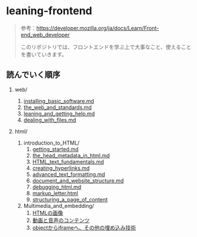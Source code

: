 # leaning-frontend

> 参考：https://developer.mozilla.org/ja/docs/Learn/Front-end_web_developer
>
> このリポジトリでは、フロントエンドを学ぶ上で大事なこと、使えることを書いていきます。

## 読んでいく順序

1. web/

   1. [installing_basic_software.md](https://github.com/ittoku703/leaning-frontend/blob/main/web/installing_basic_software.md)
   2. [the_web_and_standards.md](https://github.com/ittoku703/leaning-frontend/blob/main/web/the_web_and_web_standards.md)
   3. [leaning_and_getting_help.md](https://github.com/ittoku703/leaning-frontend/blob/main/web/learning_and_getting_help.md)
   3. [dealing_with_files.md](https://github.com/ittoku703/leaning-frontend/blob/main/web/dealing_with_files.md)
2. html/
   1. introduction_to_HTML/
      1. [getting_started.md](https://github.com/ittoku703/leaning-frontend/blob/main/html/Introduction_to_HTML/getting_started.md)
      2. [the_head_metadata_in_html.md](https://github.com/ittoku703/leaning-frontend/blob/main/html/Introduction_to_HTML/the_head_metadata_in_html.md)
      3. [HTML_text_fundamentals.md](https://github.com/ittoku703/leaning-frontend/blob/main/html/Introduction_to_HTML/HTML_text_fundamentals.md)
      4. [creating_hyperlinks.md](https://github.com/ittoku703/leaning-frontend/blob/main/html/Introduction_to_HTML/creating_hyperlinks.md)
      5. [advanced_text_formatting.md](https://github.com/ittoku703/leaning-frontend/blob/main/html/Introduction_to_HTML/advanced_text_fomatting.md)
      6. [document_and_website_structure.md](https://github.com/ittoku703/leaning-frontend/blob/main/html/Introduction_to_HTML/document_and_website_structure.md)
      7. [debugging_html.md](https://github.com/ittoku703/leaning-frontend/blob/main/html/Introduction_to_HTML/debugging_html.md)
      8. [markup_letter.html](https://github.com/ittoku703/leaning-frontend/blob/main/html/Introduction_to_HTML/markup_letter.html)
      9. [structuring_a_page_of_content](https://github.com/ittoku703/leaning-frontend/tree/main/html/Introduction_to_HTML/structuring_a_page_of_content)
   2. Multimedia_and_embedding/
      1. [HTMLの画像](https://github.com/ittoku703/leaning-frontend/blob/main/html/Multimedia_and_embedding/images_in_HTML.md)
      2. [動画と音声のコンテンツ](https://github.com/ittoku703/leaning-frontend/blob/main/html/Multimedia_and_embedding/video_and_audio_content.md)
      3. [objectからiframeへ、その他の埋め込み技術](https://github.com/ittoku703/leaning-frontend/blob/main/html/Multimedia_and_embedding/other_embedding_technologies.md)

